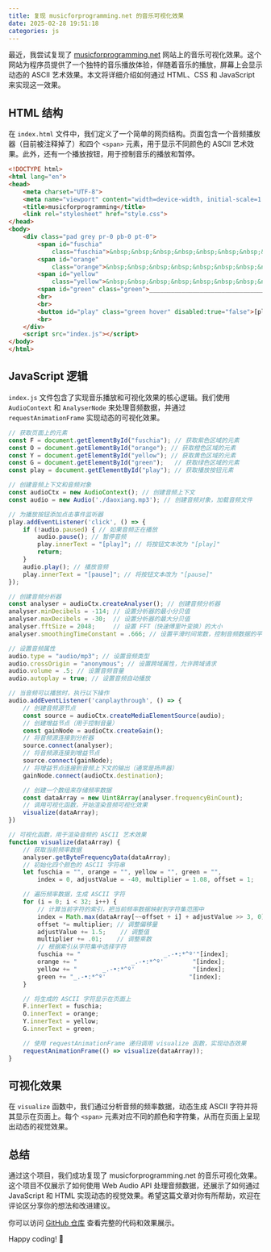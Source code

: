 ```yaml
---
title: 复现 musicforprogramming.net 的音乐可视化效果
date: 2025-02-28 19:51:18
categories: js
---
```


最近，我尝试复现了 [musicforprogramming.net](https://musicforprogramming.net/latest/) 网站上的音乐可视化效果。这个网站为程序员提供了一个独特的音乐播放体验，伴随着音乐的播放，屏幕上会显示动态的 ASCII 艺术效果。本文将详细介绍如何通过 HTML、CSS 和 JavaScript 来实现这一效果。


## HTML 结构

在 `index.html` 文件中，我们定义了一个简单的网页结构。页面包含一个音频播放器（目前被注释掉了）和四个 `<span>` 元素，用于显示不同颜色的 ASCII 艺术效果。此外，还有一个播放按钮，用于控制音乐的播放和暂停。

```html
<!DOCTYPE html>
<html lang="en">
<head>
    <meta charset="UTF-8">
    <meta name="viewport" content="width=device-width, initial-scale=1.0">
    <title>musicforprogramming</title>
    <link rel="stylesheet" href="style.css">
</head>
<body>
    <div class="pad grey pr-0 pb-0 pt-0">
        <span id="fuschia"
            class="fuschia">&nbsp;&nbsp;&nbsp;&nbsp;&nbsp;&nbsp;&nbsp;&nbsp;&nbsp;&nbsp;&nbsp;&nbsp;&nbsp;&nbsp;&nbsp;&nbsp;&nbsp;&nbsp;&nbsp;&nbsp;&nbsp;&nbsp;&nbsp;&nbsp;&nbsp;&nbsp;&nbsp;&nbsp;&nbsp;&nbsp;&nbsp;&nbsp;</span><br>
        <span id="orange"
            class="orange">&nbsp;&nbsp;&nbsp;&nbsp;&nbsp;&nbsp;&nbsp;&nbsp;&nbsp;&nbsp;&nbsp;&nbsp;&nbsp;&nbsp;&nbsp;&nbsp;&nbsp;&nbsp;&nbsp;&nbsp;&nbsp;&nbsp;&nbsp;&nbsp;&nbsp;&nbsp;&nbsp;&nbsp;&nbsp;&nbsp;&nbsp;&nbsp;</span><br>
        <span id="yellow"
            class="yellow">&nbsp;&nbsp;&nbsp;&nbsp;&nbsp;&nbsp;&nbsp;&nbsp;&nbsp;&nbsp;&nbsp;&nbsp;&nbsp;&nbsp;&nbsp;&nbsp;&nbsp;&nbsp;&nbsp;&nbsp;&nbsp;&nbsp;&nbsp;&nbsp;&nbsp;&nbsp;&nbsp;&nbsp;&nbsp;&nbsp;&nbsp;&nbsp;</span><br>
        <span id="green" class="green">________________________________</span><br>
        <br>
        <br>
        <button id="play" class="green hover" disabled:true="false">[play]</button>
        <br>
    </div>
    <script src="index.js"></script>
</body>
</html>
```

## JavaScript 逻辑

`index.js` 文件包含了实现音乐播放和可视化效果的核心逻辑。我们使用 `AudioContext` 和 `AnalyserNode` 来处理音频数据，并通过 `requestAnimationFrame` 实现动态的可视化效果。

```javascript
// 获取页面上的元素
const F = document.getElementById("fuschia"); // 获取紫色区域的元素
const O = document.getElementById("orange"); // 获取橙色区域的元素
const Y = document.getElementById("yellow"); // 获取黄色区域的元素
const G = document.getElementById("green");   // 获取绿色区域的元素
const play = document.getElementById("play"); // 获取播放按钮元素

// 创建音频上下文和音频对象
const audioCtx = new AudioContext(); // 创建音频上下文
const audio = new Audio('./daoxiang.mp3'); // 创建音频对象，加载音频文件

// 为播放按钮添加点击事件监听器
play.addEventListener('click', () => {
    if (!audio.paused) { // 如果音频正在播放
        audio.pause(); // 暂停音频
        play.innerText = "[play]"; // 将按钮文本改为 "[play]"
        return;
    }
    audio.play(); // 播放音频
    play.innerText = "[pause]"; // 将按钮文本改为 "[pause]"
});

// 创建音频分析器
const analyser = audioCtx.createAnalyser(); // 创建音频分析器
analyser.minDecibels = -114; // 设置分析器的最小分贝值
analyser.maxDecibels = -30;  // 设置分析器的最大分贝值
analyser.fftSize = 2048;     // 设置 FFT（快速傅里叶变换）的大小
analyser.smoothingTimeConstant = .666; // 设置平滑时间常数，控制音频数据的平滑程度

// 设置音频属性
audio.type = "audio/mp3"; // 设置音频类型
audio.crossOrigin = "anonymous"; // 设置跨域属性，允许跨域请求
audio.volume = .5; // 设置音频音量
audio.autoplay = true; // 设置音频自动播放

// 当音频可以播放时，执行以下操作
audio.addEventListener('canplaythrough', () => {
    // 创建音频源节点
    const source = audioCtx.createMediaElementSource(audio);
    // 创建增益节点（用于控制音量）
    const gainNode = audioCtx.createGain();
    // 将音频源连接到分析器
    source.connect(analyser);
    // 将音频源连接到增益节点
    source.connect(gainNode);
    // 将增益节点连接到音频上下文的输出（通常是扬声器）
    gainNode.connect(audioCtx.destination);

    // 创建一个数组来存储频率数据
    const dataArray = new Uint8Array(analyser.frequencyBinCount);
    // 调用可视化函数，开始渲染音频可视化效果
    visualize(dataArray);
})

// 可视化函数，用于渲染音频的 ASCII 艺术效果
function visualize(dataArray) {
    // 获取当前频率数据
    analyser.getByteFrequencyData(dataArray);
    // 初始化四个颜色的 ASCII 字符串
    let fuschia = "", orange = "", yellow = "", green = "",
        index = 0, adjustValue = -40, multiplier = 1.08, offset = 1;

    // 遍历频率数据，生成 ASCII 字符
    for (i = 0; i < 32; i++) {
        // 计算当前字符的索引，把当前频率数据映射到字符集范围中
        index = Math.max(dataArray[~~offset + i] + adjustValue >> 3, 0);
        offset *= multiplier; // 调整偏移量
        adjustValue += 1.5;    // 调整值
        multiplier += .01;    // 调整乘数
        // 根据索引从字符集中选择字符
        fuschia += "                       _.-•:*^º'"[index];
        orange += "               _.-•:*^º'        "[index];
        yellow += "       _.-•:*^º'                "[index];
        green += "_.-•:*^º'                       "[index];
    }

    // 将生成的 ASCII 字符显示在页面上
    F.innerText = fuschia;
    O.innerText = orange;
    Y.innerText = yellow;
    G.innerText = green;

    // 使用 requestAnimationFrame 递归调用 visualize 函数，实现动态效果
    requestAnimationFrame(() => visualize(dataArray));
}
```

## 可视化效果

在 `visualize` 函数中，我们通过分析音频的频率数据，动态生成 ASCII 字符并将其显示在页面上。每个 `<span>` 元素对应不同的颜色和字符集，从而在页面上呈现出动态的视觉效果。

## 总结

通过这个项目，我们成功复现了 musicforprogramming.net 的音乐可视化效果。这个项目不仅展示了如何使用 Web Audio API 处理音频数据，还展示了如何通过 JavaScript 和 HTML 实现动态的视觉效果。希望这篇文章对你有所帮助，欢迎在评论区分享你的想法和改进建议。

你可以访问 [GitHub 仓库](https://github.com/afetmin/musicforprogramming) 查看完整的代码和效果展示。

Happy coding! 🎵